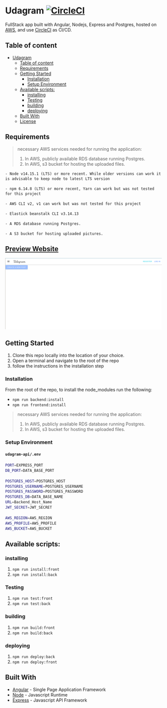 # Udagram [![CircleCI](https://circleci.com/gh/khali70/udagram-aws/tree/master.svg?style=shield)](https://circleci.com/gh/khali70/udagram-aws/?branch=master)

<p>

FullStack app built with Angular, Nodejs, Express and Postgres, hosted on [AWS](https://aws.amazon.com/), and use [CircleCI](https://circleci.com/) as CI/CD.

</p>

## Table of content

- [Udagram](#udagram)
  - [Table of content](#table-of-content)
  - [Requirements](#requirements)
  - [Getting Started](#getting-started)
    - [Installation](#installation)
    - [Setup Environment](#setup-environment)
  - [Available scripts:](#available-scripts)
    - [installing](#installing)
    - [Testing](#testing)
    - [building](#building)
    - [deploying](#deploying)
  - [Built With](#built-with)
  - [License](#license)

## Requirements

> necessary AWS services needed for running the application:
>
> 1. In AWS, publicly available RDS database running Postgres.
> 2. In AWS, s3 bucket for hosting the uploaded files.

```
- Node v14.15.1 (LTS) or more recent. While older versions can work it is advisable to keep node to latest LTS version

- npm 6.14.8 (LTS) or more recent, Yarn can work but was not tested for this project

- AWS CLI v2, v1 can work but was not tested for this project

- Elastick beanstalk CLI v3.14.13

- A RDS database running Postgres.

- A S3 bucket for hosting uploaded pictures.
```

## [Preview Website](http://elasticbeanstalk-us-east-1-353722244575.s3-website-us-east-1.amazonaws.com/)

[![](docs/images/website.png)](http://elasticbeanstalk-us-east-1-353722244575.s3-website-us-east-1.amazonaws.com/)

## Getting Started

1. Clone this repo locally into the location of your choice.
1. Open a terminal and navigate to the root of the repo
1. follow the instructions in the installation step

### Installation

From the root of the repo, to install the node_modules run the following:

- `npm run backend:install`
- `npm run frontend:install`

> necessary AWS services needed for running the application:
>
> 1. In AWS, publicly available RDS database running Postgres.
> 2. In AWS, s3 bucket for hosting the uploaded files.

### Setup Environment

#### `udagram-api/.env`<!-- omit in toc -->

```bash
PORT=EXPRESS_PORT
DB_PORT=DATA_BASE_PORT

POSTGRES_HOST=POSTGRES_HOST
POSTGRES_USERNAME=POSTGRES_USERNAME
POSTGRES_PASSWORD=POSTGRES_PASSWORD
POSTGRES_DB=DATA_BASE_NAME
URL=Backend_Host_Name
JWT_SECRET=JWT_SECRET

AWS_REGION=AWS_REGION
AWS_PROFILE=AWS_PROFILE
AWS_BUCKET=AWS_BUCKET
```

## Available scripts:

### installing

1. `npm run install:front`
1. `npm run install:back`

### Testing

1. `npm run test:front`
1. `npm run test:back`

### building

1. `npm run build:front`
1. `npm run build:back`

### deploying

1. `npm run deploy:back`
1. `npm run deploy:front`

## Built With

- [Angular](https://angular.io/) - Single Page Application Framework
- [Node](https://nodejs.org) - Javascript Runtime
- [Express](https://expressjs.com/) - Javascript API Framework
